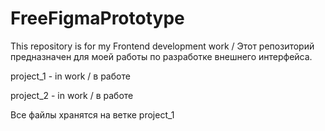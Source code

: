 # FreeFigmaPrototype
This repository is for my Frontend development work / Этот репозиторий предназначен для моей работы по разработке внешнего интерфейса.

project_1 - in work / в работе

project_2 - in work / в работе


Все файлы хранятся на ветке project_1

